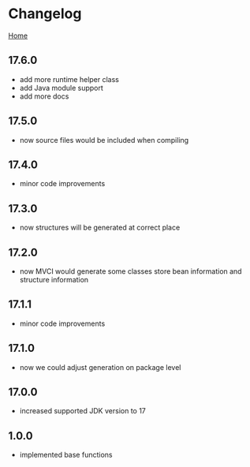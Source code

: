 # Changelog

[Home](home-en.md)

## 17.6.0

* add more runtime helper class
* add Java module support
* add more docs

## 17.5.0

* now source files would be included when compiling

## 17.4.0

* minor code improvements

## 17.3.0

* now structures will be generated at correct place

## 17.2.0

* now MVCI would generate some classes store bean information and structure information

## 17.1.1

* minor code improvements

## 17.1.0

* now we could adjust generation on package level

## 17.0.0

* increased supported JDK version to 17

## 1.0.0

* implemented base functions

